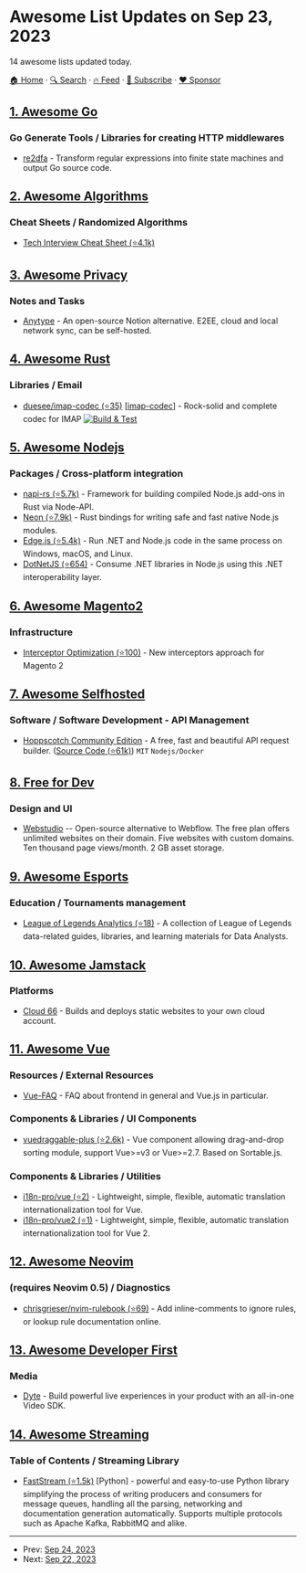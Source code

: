 # Awesome List Updates on Sep 23, 2023

14 awesome lists updated today.

[🏠 Home](/README.md) · [🔍 Search](https://www.trackawesomelist.com/search/) · [🔥 Feed](https://www.trackawesomelist.com/rss.xml) · [📮 Subscribe](https://trackawesomelist.us17.list-manage.com/subscribe?u=d2f0117aa829c83a63ec63c2f&id=36a103854c) · [❤️  Sponsor](https://github.com/sponsors/theowenyoung)



## [1. Awesome Go](/content/avelino/awesome-go/README.md)

### Go Generate Tools / Libraries for creating HTTP middlewares

*   [re2dfa](https://gitlab.com/opennota/re2dfa) - Transform regular expressions into finite state machines and output Go source code.

## [2. Awesome Algorithms](/content/tayllan/awesome-algorithms/README.md)

### Cheat Sheets / Randomized Algorithms

*   [Tech Interview Cheat Sheet (⭐4.1k)](https://github.com/TSiege/Tech-Interview-Cheat-Sheet)

## [3. Awesome Privacy](/content/pluja/awesome-privacy/README.md)

### Notes and Tasks

*   [Anytype](https://www.anytype.io/) - An open-source Notion alternative. E2EE, cloud and local network sync, can be self-hosted.

## [4. Awesome Rust](/content/rust-unofficial/awesome-rust/README.md)

### Libraries / Email

*   [duesee/imap-codec (⭐35)](https://github.com/duesee/imap-codec) \[[imap-codec](https://crates.io/crates/imap-codec)] - Rock-solid and complete codec for IMAP [![Build & Test](https://github.com/duesee/imap-codec/actions/workflows/build_and_test.yml/badge.svg)](https://github.com/duesee/imap-codec/actions/workflows/build_and_test.yml)

## [5. Awesome Nodejs](/content/sindresorhus/awesome-nodejs/README.md)

### Packages / Cross-platform integration

*   [napi-rs (⭐5.7k)](https://github.com/napi-rs/napi-rs) - Framework for building compiled Node.js add-ons in Rust via Node-API.
*   [Neon (⭐7.9k)](https://github.com/neon-bindings/neon) - Rust bindings for writing safe and fast native Node.js modules.
*   [Edge.js (⭐5.4k)](https://github.com/tjanczuk/edge) - Run .NET and Node.js code in the same process on Windows, macOS, and Linux.
*   [DotNetJS (⭐654)](https://github.com/Elringus/DotNetJS) - Consume .NET libraries in Node.js using this .NET interoperability layer.

## [6. Awesome Magento2](/content/run-as-root/awesome-magento2/README.md)

### Infrastructure

*   [Interceptor Optimization (⭐100)](https://github.com/creatuity/magento2-interceptors) - New interceptors approach for Magento 2

## [7. Awesome Selfhosted](/content/awesome-selfhosted/awesome-selfhosted/README.md)

### Software / Software Development - API Management

*   [Hoppscotch Community Edition](https://hoppscotch.io) - A free, fast and beautiful API request builder. ([Source Code (⭐61k)](https://github.com/hoppscotch/hoppscotch)) `MIT` `Nodejs/Docker`

## [8. Free for Dev](/content/ripienaar/free-for-dev/README.md)

### Design and UI

*   [Webstudio](https://webstudio.is/) -- Open-source alternative to Webflow. The free plan offers unlimited websites on their domain. Five websites with custom domains. Ten thousand page views/month. 2 GB asset storage.

## [9. Awesome Esports](/content/Strift/awesome-esports/README.md)

### Education / Tournaments management

*   [League of Legends Analytics (⭐18)](https://github.com/FloPrm/lol_analytics) - A collection of League of Legends data-related guides, libraries, and learning materials for Data Analysts.

## [10. Awesome Jamstack](/content/automata/awesome-jamstack/README.md)

### Platforms

*   [Cloud 66](https://www.cloud66.com/) - Builds and deploys static websites to your own cloud account.

## [11. Awesome Vue](/content/vuejs/awesome-vue/README.md)

### Resources / External Resources

*   [Vue-FAQ](https://vue-faq.org/) - FAQ about frontend in general and Vue.js in particular.

### Components & Libraries / UI Components

*   [vuedraggable-plus (⭐2.6k)](https://github.com/Alfred-Skyblue/vue-draggable-plus) - Vue component allowing drag-and-drop sorting module, support Vue>=v3 or Vue>=2.7. Based on Sortable.js.

### Components & Libraries / Utilities

*   [i18n-pro/vue (⭐2)](https://github.com/i18n-pro/vue) - Lightweight, simple, flexible, automatic translation internationalization tool for Vue.
*   [i18n-pro/vue2 (⭐1)](https://github.com/i18n-pro/vue2) - Lightweight, simple, flexible, automatic translation internationalization tool for Vue 2.

## [12. Awesome Neovim](/content/rockerBOO/awesome-neovim/README.md)

### (requires Neovim 0.5) / Diagnostics

*   [chrisgrieser/nvim-rulebook (⭐69)](https://github.com/chrisgrieser/nvim-rulebook) - Add inline-comments to ignore rules, or lookup rule documentation online.

## [13. Awesome Developer First](/content/agamm/awesome-developer-first/README.md)

### Media

*   [Dyte](https://dyte.io) - Build powerful live experiences in your product with an all-in-one Video SDK.

## [14. Awesome Streaming](/content/manuzhang/awesome-streaming/README.md)

### Table of Contents / Streaming Library

*   [FastStream (⭐1.5k)](https://github.com/airtai/faststream) \[Python] - powerful and easy-to-use Python library simplifying the process of writing producers and consumers for message queues, handling all the parsing, networking and documentation generation automatically. Supports multiple protocols such as Apache Kafka, RabbitMQ and alike.

---

- Prev: [Sep 24, 2023](/content/2023/09/24/README.md)
- Next: [Sep 22, 2023](/content/2023/09/22/README.md)